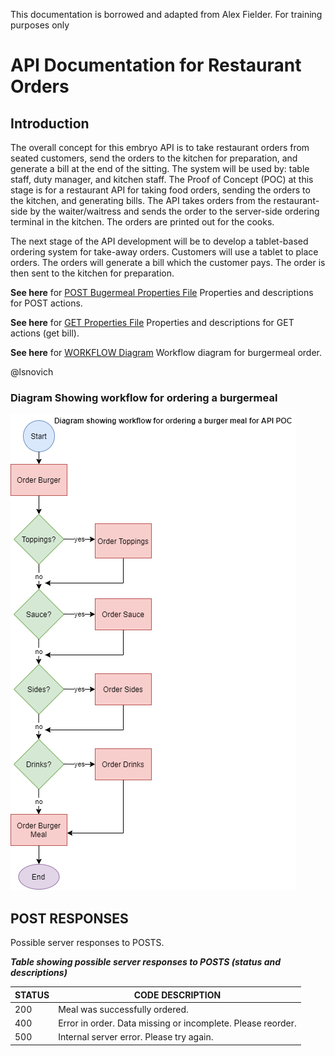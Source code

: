 This documentation is borrowed and adapted from Alex Fielder. For training purposes only

# API Documentation for Restaurant Orders

## Introduction 

The overall concept for this embryo API is to take restaurant orders from seated customers, send the orders to the kitchen for preparation, and generate a bill at the end of the sitting. The system will be used by: table staff, duty manager, and kitchen staff. The Proof of Concept (POC) at this stage is for a restaurant API for taking food orders, sending the orders to the kitchen, and generating bills. The API takes orders from the restaurant-side by the waiter/waitress and sends the order to the server-side ordering terminal in the kitchen. The orders are printed out for the cooks.

The next stage of the API development will be to develop a tablet-based ordering system for take-away orders. Customers will use a tablet to place orders. The orders will generate a bill which the customer pays. The order is then sent to the kitchen for preparation.

**See here** for [POST Bugermeal Properties File](POST-Properties-Reference.md) Properties and descriptions for POST actions.

**See here** for [GET Properties File](GET-Properties-Reference.md) Properties and descriptions for GET actions (get bill).

**See here** for [WORKFLOW Diagram](AaronAPIWorkflow.png) Workflow diagram for burgermeal order.

@lsnovich


### Diagram Showing workflow for ordering a burgermeal 


![Workflow Diagram](AaronAPIWorkflow.png)


## POST RESPONSES 

Possible server responses to POSTS. 

*__Table showing possible server responses to POSTS (status and descriptions)__* 

| STATUS | CODE DESCRIPTION                                            |
|--------|-------------------------------------------------------------|
| 200    | Meal was successfully ordered.                              |
| 400    | Error in order. Data missing or incomplete. Please reorder. |
| 500    | Internal server error. Please try again.                    |

